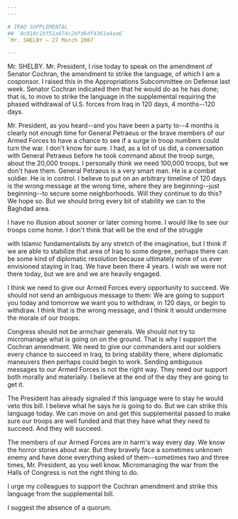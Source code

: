 ```yaml
---
---

# IRAQ SUPPLEMENTAL
## `0c818c1bf51a074c2dfd6df4361a4aa6`
`Mr. SHELBY — 27 March 2007`

---
```



Mr. SHELBY. Mr. President, I rise today to speak on the amendment of 
Senator Cochran, the amendment to strike the language, of which I am a 
cosponsor. I raised this in the Appropriations Subcommittee on Defense 
last week. Senator Cochran indicated then that he would do as he has 
done; that is, to move to strike the language in the supplemental 
requiring the phased withdrawal of U.S. forces from Iraq in 120 days, 4 
months--120 days.

Mr. President, as you heard--and you have been a party to--4 months 
is clearly not enough time for General Petraeus or the brave members of 
our Armed Forces to have a chance to see if a surge in troop numbers 
could turn the war. I don't know for sure. I had, as a lot of us did, a 
conversation with General Petraeus before he took command about the 
troop surge, about the 20,000 troops. I personally think we need 
100,000 troops, but we don't have them. General Petraeus is a very 
smart man. He is a combat soldier. He is in control. I believe to put 
on an arbitrary timeline of 120 days is the wrong message at the wrong 
time, where they are beginning--just beginning--to secure some 
neighborhoods. Will they continue to do this? We hope so. But we should 
bring every bit of stability we can to the Baghdad area.

I have no illusion about sooner or later coming home. I would like to 
see our troops come home. I don't think that will be the end of the 
struggle


with Islamic fundamentalists by any stretch of the imagination, but I 
think if we are able to stabilize that area of Iraq to some degree, 
perhaps there can be some kind of diplomatic resolution because 
ultimately none of us ever envisioned staying in Iraq. We have been 
there 4 years. I wish we were not there today, but we are and we are 
heavily engaged.

I think we need to give our Armed Forces every opportunity to 
succeed. We should not send an ambiguous message to them: We are going 
to support you today and tomorrow we want you to withdraw, in 120 days, 
or begin to withdraw. I think that is the wrong message, and I think it 
would undermine the morale of our troops.

Congress should not be armchair generals. We should not try to 
micromanage what is going on on the ground. That is why I support the 
Cochran amendment. We need to give our commanders and our soldiers 
every chance to succeed in Iraq, to bring stability there, where 
diplomatic maneuvers then perhaps could begin to work. Sending 
ambiguous messages to our Armed Forces is not the right way. They need 
our support both morally and materially. I believe at the end of the 
day they are going to get it.

The President has already signaled if this language were to stay he 
would veto this bill. I believe what he says he is going to do. But we 
can strike this language today. We can move on and get this 
supplemental passed to make sure our troops are well funded and that 
they have what they need to succeed. And they will succeed.

The members of our Armed Forces are in harm's way every day. We know 
the horror stories about war. But they bravely face a sometimes unknown 
enemy and have done everything asked of them--sometimes two and three 
times, Mr. President, as you well know. Micromanaging the war from the 
Halls of Congress is not the right thing to do.

I urge my colleagues to support the Cochran amendment and strike this 
language from the supplemental bill.

I suggest the absence of a quorum.